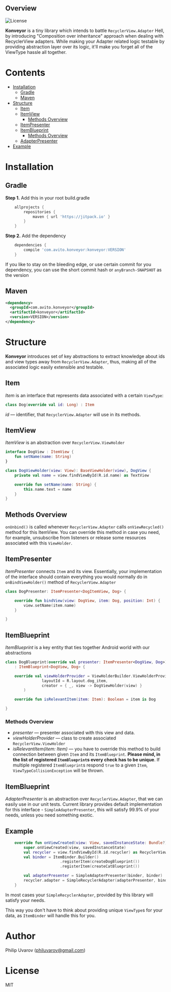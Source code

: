 ## Overview

![License](https://img.shields.io/badge/license-MIT-blue.svg)

**Konveyor** is a tiny library which intends to battle `RecyclerView.Adapter` Hell, by introducing "Composition over inheritance"
 approach when dealing with RecyclerView adapters. While making your Adapter related logic testable by
 providing abstraction layer over its logic, it'll make you forget all of the ViewType hassle all together. 

# Contents

* [Installation](#installation)
    * [Gradle](#installation-gradle)
    * [Maven](#installation-maven)
* [Structure](#structure)
  * [Item](#item)
  * [ItemView](#itemview)
     * [Methods Overview](#itemview-methods)
  * [ItemPresenter](#item-presenter)
  * [ItemBlueprint](#item-blueprint)
    * [Methods Overview](#item-blueprint-methods)
  * [AdapterPresenter](#adapter-presenter)
* [Example](#example)

# <a name="installation" />Installation

## <a name="installation-gradle" />Gradle
**Step 1.** Add this in your root build.gradle

```groovy
	allprojects {
		repositories {
			maven { url 'https://jitpack.io' }
		}
	}
```

**Step 2.** Add the dependency
```groovy
	dependencies {
		compile 'com.avito.konveyor:konveyor:VERSION'
	}
```

If you like to stay on the bleeding edge, or use certain commit for you dependency,
you can use the short commit hash or `anyBranch-SNAPSHOT` as the version

## <a name="installation-maven" />Maven
```xml
<dependency>
  <groupId>com.avito.konveyor</groupId>
  <artifactId>konveyor</artifactId>
  <version>VERSION</version>
</dependency>
```

# <a name="structure" />Structure
**Konveyor** introduces set of key abstractions to extract knowledge about ids and view types away
from `RecyclerView.Adapter`, thus, making all of the associated logic easily extensible and testable.

## <a name="item" />Item
_Item_  is an interface that represents data associated with a certain `ViewType`:
```kotlin
class Dog(override val id: Long) : Item
```

_id_ — identifier, that `RecyclerView.Adapter` will use in its methods.

## <a name="itemview" />ItemView
_ItemView_  is an abstraction over `RecyclerView.ViewHolder` 

```kotlin
interface DogView : ItemView {
    fun setName(name: String)
}

class DogViewHolder(view: View): BaseViewHolder(view), DogView {
    private val name = view.findViewById(R.id.name) as TextView

    override fun setName(name: String) {
        this.name.text = name
    }
}
```

## <a name="itemview-methods" />Methods Overview
`onUnbind()` is called whenever `RecyclerView.Adapter` calls `onViewRecycled()` method for this ItemView.
 You can override this method in case you need, for example, unsubscribe from listeners or release some resources associated with this `ViewHolder`.  


## <a name="item-presenter" />ItemPresenter
_ItemPresenter_  connects `Item` and its view. Essentially, your implementation of the interface should contain everything you would normally do in `onBindViewHolder()` method of `RecyclerView.Adapter`

```kotlin
class DogPresenter: ItemPresenter<DogItemView, Dog> {

    override fun bindView(view: DogView, item: Dog, position: Int) {
        view.setName(item.name)
    }

}
```

## <a name="item-blueprint" />ItemBlueprint
_ItemBlueprint_ is a key entity that ties together Android world with our abstractions

```kotlin
class DogBlueprint(override val presenter: ItemPresenter<DogView, Dog>)
    : ItemBlueprint<DogView, Dog> {

    override val viewHolderProvider = ViewHolderBuilder.ViewHolderProvider(
                layoutId = R.layout.dog_item,
                creator = { _, view -> DogViewHolder(view) }
        )

    override fun isRelevantItem(item: Item): Boolean = item is Dog

}
```

### <a name="item-blueprint-methods" />Methods Overview

* _presenter_ — presenter associated with this view and data.
* _viewHolderProvider_ — class to create associated `RecyclerView.ViewHolder`
* _isRelevantItem(item: Item)_ — you have to override this method to build connection between given `Item` and its `ItemBlueprint`.
 **Please mind, in the list of registered `ItemBlueprint`s every check has to be unique**.
 If multiple registered `ItemBlueprint`s respond `true` to a given `Item`, `ViewTypeCollisionException` will be thrown. 


## <a name="item-blueprint" />ItemBlueprint
_AdapterPresenter_ is an abstraction over `RecyclerView.Adapter`, that we can easily use in our unit tests. 
Current library provides default implementation for this interface - `SimpleAdapterPresenter`, this will satisfy 99.9% of your needs, unless you need something exotic.


## <a name="example" />Example
```kotlin
    override fun onViewCreated(view: View, savedInstanceState: Bundle?) {
        super.onViewCreated(view, savedInstanceState)
        val recycler = view.findViewById(R.id.recycler) as RecyclerView
        val binder = ItemBinder.Builder()
                        .registerItem(createDogBlueprint())
                        .registerItem(createCatBlueprint())

        val adapterPresenter = SimpleAdapterPresenter(binder, binder)
        recycler.adapter = SimpleRecyclerAdapter(adapterPresenter, binder)
    }
```

In most cases your `SimpleRecyclerAdapter`, provided by this library will satisfy your needs.

This way you don't have to think about providing unique `ViewType`s for your data, as `ItemBinder` will handle this for you.

# Author
Philip Uvarov (philuvarov@gmail.com)

# License
MIT

